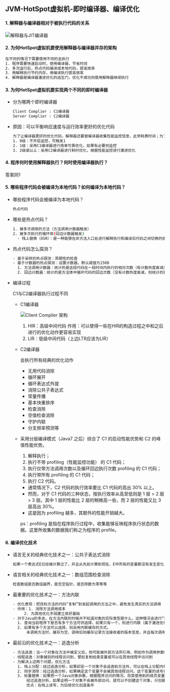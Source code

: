 ## JVM-HotSpot虚拟机-即时编译器、编译优化 

#### 1. 解释器与编译器相对于被执行代码的关系

![解释器与JIT编译器](https://github.com/Flag2333/TheWayToGod-Java/blob/master/img/%E8%A7%A3%E9%87%8A%E5%99%A8%E4%B8%8EJIT%E7%BC%96%E8%AF%91%E5%99%A8.png)

#### 2. 为何HotSpot虚拟机要使用解释器与编译器并存的架构

``` bash
在不同的情况下需要使用不同的去执行
1. 程序需要快速启动时，使用编译器，节省时间
2. 多次运行后，热点代码编译成本地代码，提高效率
3. 用解释执行节约内存，用编译执行提高效率
4. 解释器是编译器激进优化的逃生门，优化不成功则使用解释器继续执行
```

#### 3. 为何HotSpot虚拟机要实现两个不同的即时编译器

- 分为哪两个即时编译器

  ``` bash
  Client Complier : C1编译器
  Server Complier : C2编译器
  ```

- 原因：可以平衡响应速度与运行效率更好的优化代码

  ``` bash
  为了让编译器更好的优化代码，解释器还要替编译器收集性能监控信息，此举耗费时间；为了更好的平衡响应速度与运行效率，采用“分层编译”策略
  1. 0级：不开启监控，可触发1
  2. 1级：采用C1编译器进行简单可靠优化，如果有必要则监控
  3. 2级或以上：采用C2编译器进行耗时优化，根据性能监控进行激进优化
  ```

#### 4. 程序何时使用解释器执行？何时使用编译器执行？

答案同1

#### 5. 哪些程序代码会被编译为本地代码？如何编译为本地代码？

- 哪些程序代码会被编译为本地代码？

  ```bash
  热点代码
  ```

- 哪些是热点代码？

  ```bash
  1. 被多次调用的方法（方法调用计数器触发）
  2. 被多次执行的循环体(回边计数器触发)
    - 栈上替换（OSR）：是一种能够在非方法入口处进行解释执行和编译后代码之间切换的技术。OSR 编译可以用来解决单次调用方法包含热循环的性能优化问题。
  ```

- 热点代码怎么探测？

  ```bash
  - 基于采样的热点探测：周期性的检查
  - 基于计数器的热点探测：设置计数器，默认阈值为1500
  	1. 方法调用计数器：统计的是这段代码在一段时间内执行的相对次数（有计数热度衰减）
  	2. 回边计数器：统计的是方法体中循环代码的回边次数（没有计数热度衰减，则统计的是绝对次数）
  ```

- 编译过程

  C1与C2编译器执行过程不同

  - C1编译器

    ![Client Complier 架构](https://github.com/Flag2333/TheWayToGod-Java/blob/master/img/Client%20Complier%20%E6%9E%B6%E6%9E%84.jpg)

    1. HIR：高级中间代码 作用：可以使得一些在HIR的构造过程之中和之后进行的优化动作更容易实现
    2. LIR：低级中间代码（上边LTR应该为LIR）

  - C2编译器

    会执行所有经典的优化动作

    - 无用代码消除
    - 循环展开
    - 循环表达式外提
    - 消除公共子表达式
    - 常量传播
    - 基本快重排序
    - 检查消除
    - 空值检查消除
    - 守护内联
    - 分支频率预测等

  - 采用分层编译模式（Java7 之后）综合了 C1 的启动性能优势和 C2 的峰值性能优势。 

    1. 解释执行；
    2. 执行不带 profiling（性能监控功能） 的 C1 代码；
    3. 执行仅带方法调用次数以及循环回边执行次数 profiling 的 C1 代码；
    4. 执行带所有 profiling 的 C1 代码；
    5. 执行 C2 代码。 

    - 通常情况下，C2 代码的执行效率要比 C1 代码的高出 30% 以上。
    - 然而，对于 C1 代码的三种状态，按执行效率从高至低则是 1 层 > 2 层 > 3 层。其中 1 层的性能比 2 层的稍微高一些，而 2 层的性能又比 3 层高出 30%。
    - 这是因为 profiling 越多，其额外的性能开销越大。 

    ps：profiling 是指在程序执行过程中，收集能够反映程序执行状态的数据。这里所收集的数据我们称之为程序的 profile。 

#### 6. 编译优化技术

- 语言无关的经典优化技术之一：公共子表达式消除

  ```bash
  如果一个表达式E已经被计算过了，并且从先前计算到现在，E中所有的变量都没有发生变化，E的这次出现就成为了公共字表达式
  ```

- 语言相关的经典优化技术之一：数组范围检查消除

  ```bash
  检查数组是否数组越界，是否空指针，是否除数为零等等
  ```

- 最重要的优化技术之一：方法内联

  ```bash
  - 优化表现：把目标方法的代码“复制”到发起调用的方法之中，避免发生真实的方法调用
  - 作用：1. 消除方法调用成本
  	   2. 为其他优化手段建立良好基础
  - 对于Java的多态，在方法内联的时候并不知道对象的实际类型是什么，这种情况会进行“类型继承关系分析”
  	1. 查询当前程序下是否有多个方法可供选择，如果只有一个，则进行内联（属于激进优化，需要“逃生门”，称为守护内联），如果后续执行过程中一直没有加载到使继承关系变化的类，则一直内联下去，如果加载到了，则退回到解释状态执行，或者重新进行编译
  	2. 如果有多个方法可以选择，则采用内联缓存的方式。
  		未调用方法时，缓存为空，调用后则缓存记录方法接收者的版本信息，并且每次调用都比较版本信息，如果相同则继续内联下去，如果不同则取消内联，查找虚方法表进行方法分派
  ```

- 最前沿的优化技术之一：逃逸分析

  ```bash
  - 方法逃逸：当一个对象在方法中被定义后，他可能被外部方法所引用，例如作为调用参数传递到其他方法中。
  - 线程逃逸：对象被别的线程访问到，譬如复制给类变量或可以在其他线程中访问到
  - 为解决上述两个问题，优化方法
  	1. 栈上分配：经过逃逸分析，如果却定一个对象不会逃逸到方法外，可以在栈上分配内存，随栈帧出栈而销毁，减少在堆上分配内存还要进行GC的时间。
  	2. 同步消除：经过逃逸分析，如果确定这个变量不会被其他线程访问，这个变量的读写也就没有竞争，也就不用同步。
  	3. 标量替换：如果把一个Java对象拆散，根据程序访问的情况，将其使用到的成员变量恢复原始类型来访问就叫做标量替换。
  		经过逃逸分析，如果证明一个对象不会被外部访问，就可以不创建这个对象，只创建组成这个对象的若干的原始类型的成员变量。
  		优点：在栈上读写，为后续优化创造条件
  ```

